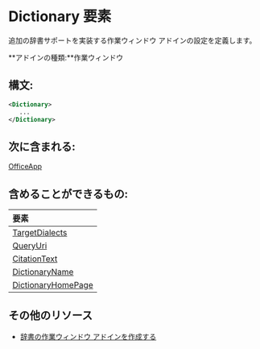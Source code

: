 
# Dictionary 要素
追加の辞書サポートを実装する作業ウィンドウ アドインの設定を定義します。

 **アドインの種類:**作業ウィンドウ


## 構文:


```XML
<Dictionary>
   ...
</Dictionary>
```


## 次に含まれる:

[OfficeApp](../../reference/manifest/officeapp.md)


## 含めることができるもの:



|**要素**|
|:-----|
|[TargetDialects](../../reference/manifest/targetdialects.md)|
|[QueryUri](../../reference/manifest/queryuri.md)|
|[CitationText](../../reference/manifest/citationtext.md)|
|[DictionaryName](../../reference/manifest/dictionaryname.md)|
|[DictionaryHomePage](../../reference/manifest/dictionaryhomepage.md)|

## その他のリソース



- [辞書の作業ウィンドウ アドインを作成する](../../docs/word/dictionary-task-pane-add-ins.md)
    
